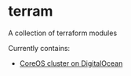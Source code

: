 terram
======

A collection of terraform modules

Currently contains:

* [CoreOS cluster on DigitalOcean](https://github.com/jhedev/terram/tree/master/coreos/digitalocean)
